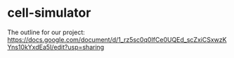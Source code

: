 # cell-simulator

The outline for our project:
https://docs.google.com/document/d/1_rz5sc0q0IfCe0UQEd_scZxiCSxwzKYns10kYxdEa5I/edit?usp=sharing
